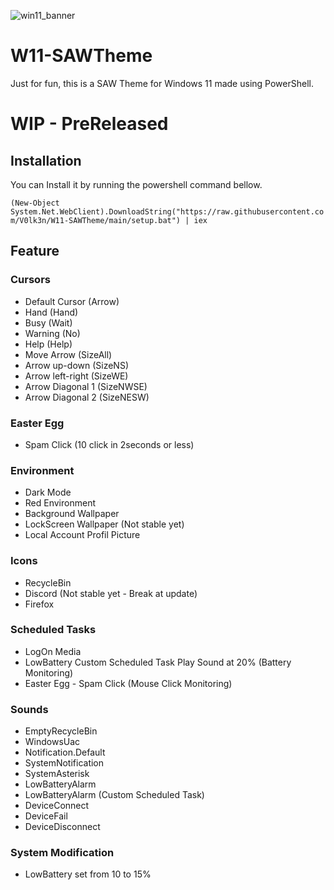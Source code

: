 ![win11_banner](https://github.com/V0lk3n/W11-SAWTheme/assets/22322762/8ae5048c-7e0e-43dd-a443-85a7dee939e2)

# W11-SAWTheme

Just for fun, this is a SAW Theme for Windows 11 made using PowerShell.

# WIP - PreReleased

## Installation

You can Install it by running the powershell command bellow.

`(New-Object System.Net.WebClient).DownloadString("https://raw.githubusercontent.com/V0lk3n/W11-SAWTheme/main/setup.bat") | iex`

## Feature

### Cursors

- Default Cursor (Arrow)
- Hand (Hand)
- Busy (Wait)
- Warning (No)
- Help (Help)
- Move Arrow (SizeAll)
- Arrow up-down (SizeNS)
- Arrow left-right (SizeWE)
- Arrow Diagonal 1 (SizeNWSE)
- Arrow Diagonal 2 (SizeNESW)

### Easter Egg

- Spam Click (10 click in 2seconds or less)

### Environment

- Dark Mode
- Red Environment
- Background Wallpaper
- LockScreen Wallpaper (Not stable yet)
- Local Account Profil Picture

### Icons

- RecycleBin
- Discord (Not stable yet - Break at update)
- Firefox

### Scheduled Tasks

- LogOn Media
- LowBattery Custom Scheduled Task Play Sound at 20% (Battery Monitoring)
- Easter Egg - Spam Click (Mouse Click Monitoring)

### Sounds

- EmptyRecycleBin
- WindowsUac
- Notification.Default
- SystemNotification
- SystemAsterisk
- LowBatteryAlarm
- LowBatteryAlarm (Custom Scheduled Task)
- DeviceConnect
- DeviceFail
- DeviceDisconnect

### System Modification

- LowBattery set from 10 to 15%
